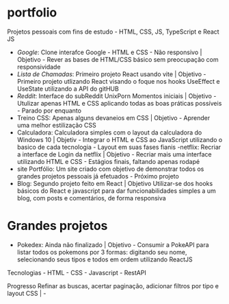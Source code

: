 # portfolio
Projetos pessoais com fins de estudo - HTML, CSS, JS, TypeScript e React JS

- *Google*: Clone interafce Google - HTML e CSS - Não responsivo | Objetivo - Rever as bases de HTML/CSS básico sem preocupação com responsividade
- *Lista de Chamadas*: Primeiro projeto React usando vite  | Objetivo - Primeiro projeto utlizando React visando o foque nos hooks UseEffect e UseState utilizando a API do gitHUB
- *Reddit*: Interface do subReddit UnixPorn Momentos iniciais | Objetivo - Utulizar apenas HTML e CSS aplicando todas as boas práticas possíveis - Parado por enquanto
- Treino CSS: Apenas alguns devaneios em CSS | Objetivo - Aprender uma melhor estilização CSS
- Calculadora: Calculadora simples com o layout da calculadora do Windows 10 | Objetiv - Integrar o HTML e CSS ao JavaScript utilizando o basico de cada tecnologia - Layout em suas fases fianis
-netflix: Recriar a interface de Login da netflix | Objetivo - Recriar mais uma interface utilizando HTML e CSS - Estágios finais, faltando apenas rodapé
- site Portfólio: Um site criado com objetivo de demonstrar todos os grandes projetos pessoais já efetuados - Próximo projeto
- Blog: Segundo projeto feito em React | Objetivo Utilizar-se dos hooks básicos do React e javascript para dar funcionabilidades simples a um blog, com posts e comentários, de forma responsiva


# Grandes projetos
- Pokedex:  Ainda não finalizado | Objetivo - Consumir a PokeAPI para listar todos os pokemons por 3 formas: digitando seu nome, selecionando seus tipos e todos em ordem utilizando ReactJS
<p>Tecnologias
- HTML
- CSS
- Javascript
- RestAPI

Progresso
Refinar as buscas, acertar paginação, adicionar filtros por tipo e layout CSS
 | -
